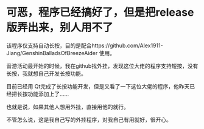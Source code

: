 ﻿# 可恶，程序已经搞好了，但是把release版弄出来，别人用不了

该程序仅支持自动长按，目的是配合https://github.com/Alex1911-Jiang/GenshinBalladsOfBreezeAider 使用。

音游活动最开始的时候，我在github找外挂，发现这位大佬的程序支持短按，没有长按，我就想自己开发长按功能。

目前已经用 Qt完成了长按功能开发，但是又看了一下这位大佬的程序，他昨天已经把长按功能添加上了……

也就是说，如果其他人想用外挂，直接用他的就行。

不管怎么说，这是我自己写的外挂程序，对我自己有用就好，很开心。
